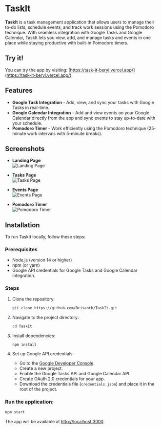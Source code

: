 # TaskIt
**TaskIt** is a task management application that allows users to manage their to-do lists, schedule events, and track work sessions using the Pomodoro technique. With seamless integration with Google Tasks and Google Calendar, TaskIt lets you view, add, and manage tasks and events in one place while staying productive with built-in Pomodoro timers.

## Try it!
You can try the app by visiting: [https://task-it-beryl.vercel.app/](https://task-it-beryl.vercel.app/)

## Features
- **Google Task Integration** - Add, view, and sync your tasks with Google Tasks in real-time.
- **Google Calendar Integration** - Add and view events on your Google Calendar directly from the app and sync events to stay up-to-date with your schedule.
- **Pomodoro Timer** - Work efficiently using the Pomodoro technique (25-minute work intervals with 5-minute breaks).

## Screenshots
- **Landing Page**  
  ![Landing Page](https://github.com/user-attachments/assets/c1623c35-8b45-4c8e-b91f-78b1c45644ef)

- **Tasks Page**  
  ![Tasks Page](https://github.com/user-attachments/assets/62800bcb-4e6a-47a7-b0ba-6295cbc7ae6f)

- **Events Page**  
  ![Events Page](https://github.com/user-attachments/assets/99efd5e0-e89e-4b6f-9023-3c2dde73a8f9)

- **Pomodoro Timer**  
  ![Pomodoro Timer](https://github.com/user-attachments/assets/1f52645e-e1e9-4b05-bbfd-ee8b47edde63)

## Installation
To run TaskIt locally, follow these steps:

### Prerequisites
- Node.js (version 14 or higher)
- npm (or yarn)
- Google API credentials for Google Tasks and Google Calendar integration.

### Steps
1. Clone the repository:
   ```bash
   git clone https://github.com/Drisanth/TaskIt.git
   ```
2. Navigate to the project directory:
   ```bash
   cd TaskIt
   ```
3. Install dependencies:
   ```bash
   npm install
   ```

4. Set up Google API credentials:
   - Go to the [Google Developer Console](https://console.developers.google.com/).
   - Create a new project.
   - Enable the Google Tasks API and Google Calendar API.
   - Create OAuth 2.0 credentials for your app.
   - Download the credentials file (`credentials.json`) and place it in the root of the project.

### Run the application:
```bash
npm start
```

The app will be available at [http://localhost:3000](http://localhost:3000).
